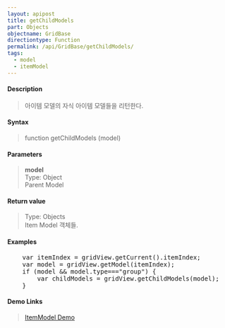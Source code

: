 ```yaml
---
layout: apipost
title: getChildModels
part: Objects
objectname: GridBase
directiontype: Function
permalink: /api/GridBase/getChildModels/
tags:
  - model
  - itemModel
---
```



#### Description

> 아이템 모델의 자식 아이템 모델들을 리턴한다.  

#### Syntax

> function getChildModels (model)  

#### Parameters

> **model**  
> Type: Object  
> Parent Model  


#### Return value

> Type: Objects  
> Item Model 객체들.  


#### Examples 

<pre class="prettyprint">
	var itemIndex = gridView.getCurrent().itemIndex;
	var model = gridView.getModel(itemIndex);
	if (model && model.type==="group") {
	    var childModels = gridView.getChildModels(model);
	}
</pre>

#### Demo Links
> [ItemModel Demo](http://demo.realgrid.com/Demo/ItemModelApi)